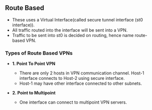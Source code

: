 ## Route Based
- These uses a Virtual Interface(called secure tunnel interface (st0 interface)).
- All traffic routed into the interface will be sent into a VPN.
- Traffic to be sent into st0 is decided on routing, hence name route-based VPN.

### Types of Route Based VPNs
- **1. Point To Point VPN**
  - There are only 2 hosts in VPN communication channel. Host-1 interface connects to Host-2 using secure interface.
  - Host-1 may have other interface connected to other subnets.

- **2. Point to Multipoint**
  - One interface can connect to multipoint VPN servers.
